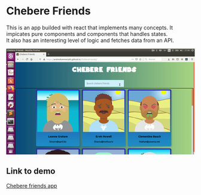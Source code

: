 # Chebere Friends  
This is an app builded with react that implements many concepts. It impicates pure components and components that handles states.  
It also has an interesting level of logic and fetches data from an API.  

![Chebere Friends GIF](https://raw.githubusercontent.com/Andreskammerath/ChebereFriends/master/media/cheberefriends.gif)  

## Link to demo  
[Chebere friends app](https://andreskammerath.github.io/ChebereFriends/)